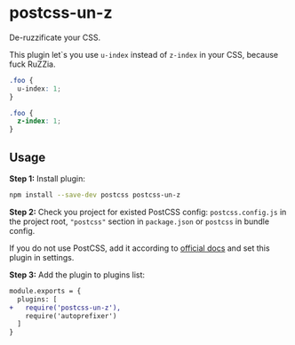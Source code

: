 # postcss-un-z

De-ruzzificate your CSS.

This plugin  let`s you use ```u-index``` instead of ```z-index``` in your CSS, because fuck RuZZia.

[PostCSS]: https://github.com/postcss/postcss

```css
.foo {
  u-index: 1;
}
```

```css
.foo {
  z-index: 1;
}
```

## Usage

**Step 1:** Install plugin:

```sh
npm install --save-dev postcss postcss-un-z
```

**Step 2:** Check you project for existed PostCSS config: `postcss.config.js`
in the project root, `"postcss"` section in `package.json`
or `postcss` in bundle config.

If you do not use PostCSS, add it according to [official docs]
and set this plugin in settings.

**Step 3:** Add the plugin to plugins list:

```diff
module.exports = {
  plugins: [
+   require('postcss-un-z'),
    require('autoprefixer')
  ]
}
```

[official docs]: https://github.com/postcss/postcss#usage
